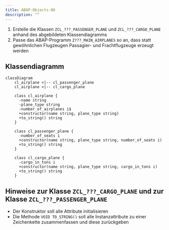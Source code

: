 ```yaml
---
title: ABAP-Objects-06
description: ""
---
```


1. Erstelle die Klassen `ZCL_???_PASSENGER_PLANE` und `ZCL_???_CARGO_PLANE` anhand des abgebildeten Klassendiagramms
2. Passe das ABAP-Programm `Z???_MAIN_AIRPLANES` so an, dass statt gewöhnlichen Flugzeugen Passagier- und Frachtflugzeuge erzeugt werden

## Klassendiagramm

```mermaid
classDiagram
    cl_airplane <|-- cl_passenger_plane
    cl_airplane <|-- cl_cargo_plane

    class cl_airplane {
      -name string
      -plane_type string
      -number_of_airplanes i$
      +constructor(name string, plane_type string)
      +to_string() string
    }

    class cl_passenger_plane {
      -number_of_seats i
      +constructor(name string, plane_type string, number_of_seats i)
      +to_string() string
    }

    class cl_cargo_plane {
      -cargo_in_tons i
      +constructor(name string, plane_type string, cargo_in_tons i)
      +to_string() string
    }
```

## Hinweise zur Klasse `ZCL_???_CARGO_PLANE` und zur Klasse `ZCL_???_PASSENGER_PLANE`

- Der Konstruktor soll alle Attribute initialisieren
- Die Methode `VOID TO_STRING()` soll alle Instanzattribute zu einer Zeichenkette zusammenfassen und diese zurückgeben

